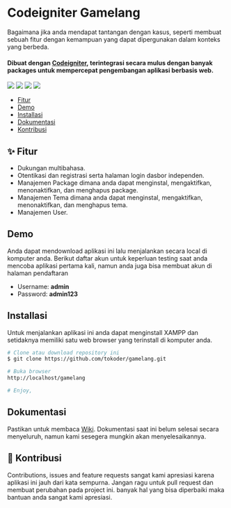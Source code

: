 <h1>Codeigniter Gamelang</h1>

<p>Bagaimana jika anda mendapat tantangan dengan kasus, seperti membuat sebuah fitur dengan kemampuan yang dapat dipergunakan dalam konteks yang berbeda.</p>

<h4>Dibuat dengan <a href="https://codeigniter.com/" target="_blank">Codeigniter</a>, terintegrasi secara mulus dengan banyak packages untuk mempercepat pengembangan aplikasi berbasis web.</h4>

<p>
	<img src="https://img.shields.io/github/issues/tokoder/gamelang?style=flat-square">
	<img src="https://img.shields.io/github/stars/tokoder/gamelang?style=flat-square">
	<img src="https://img.shields.io/github/forks/tokoder/gamelang?style=flat-square">
	<img src="https://img.shields.io/github/license/tokoder/gamelang?style=flat-square">
</p>

<ul>
  <li><a href="#fitur">Fitur</a></li>
  <li><a href="#demo">Demo</a></li>
  <li><a href="#install">Installasi</a></li>
  <li><a href="#dokumentasi">Dokumentasi</a></li>
  <li><a href="#kontribusi">Kontribusi</a></li>
</ul>

<p></p>

<h2 id="fitur">✨ Fitur</h2>

- Dukungan multibahasa.
- Otentikasi dan registrasi serta halaman login dasbor independen.
- Manajemen Package dimana anda dapat menginstal, mengaktifkan, menonaktifkan, dan menghapus package.
- Manajemen Tema dimana anda dapat menginstal, mengaktifkan, menonaktifkan, dan menghapus tema.
- Manajemen User.

<p></p>

<h2 id="demo">Demo</h2>

Anda dapat mendownload aplikasi ini lalu menjalankan secara local di komputer anda. Berikut daftar akun untuk keperluan testing saat anda mencoba aplikasi pertama kali, namun anda juga bisa membuat akun di halaman pendaftaran

- Username: **admin**
- Password: **admin123**

<p></p>

<h2 id="install">Installasi</h2>

Untuk menjalankan aplikasi ini anda dapat menginstall XAMPP dan setidaknya memiliki satu web browser yang terinstall di komputer anda.

```bash
# Clone atau download repository ini
$ git clone https://github.com/tokoder/gamelang.git

# Buka browser
http://localhost/gamelang

# Enjoy,
```

<p></p>

<h2 id="dokumentasi">Dokumentasi</h2>

Pastikan untuk membaca [Wiki](https://github.com/tokoder/gamelang/wiki). Dokumentasi saat ini belum selesai secara menyeluruh, namun kami sesegera mungkin akan menyelesaikannya.

<p></p>

<h2 id="kontribusi">🤝 Kontribusi</h2>

Contributions, issues and feature requests sangat kami apresiasi karena aplikasi ini jauh dari kata sempurna. Jangan ragu untuk pull request dan membuat perubahan pada project ini. banyak hal yang bisa diperbaiki maka bantuan anda sangat kami apresiasi.
